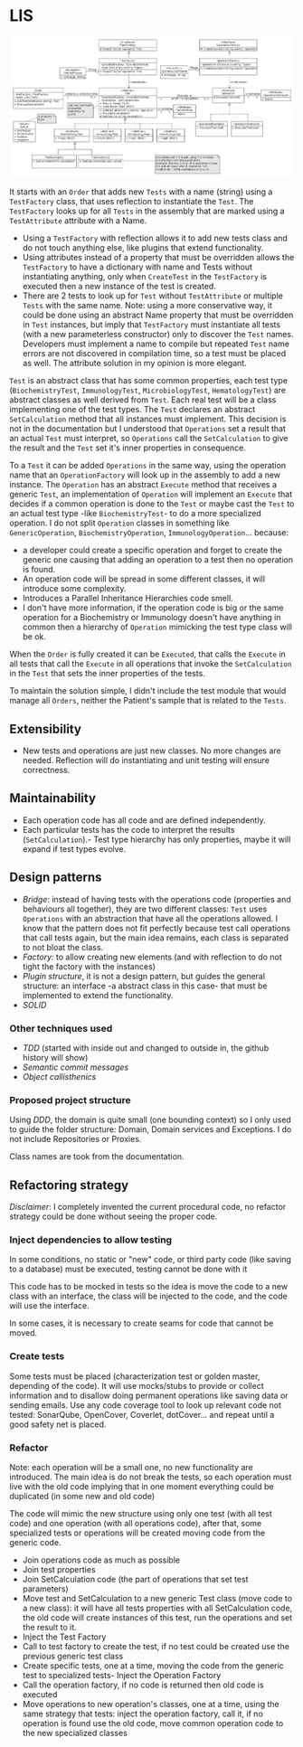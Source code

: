 # LIS

![UML](/images/uml.png?raw=true)

It starts with an `Order` that adds new `Tests` with a name (string) using a `TestFactory` class, that uses reflection to instantiate the `Test`.
The `TestFactory` looks up for all `Tests` in the assembly that are marked using a `TestAttribute` attribute with a Name.

-   Using a `TestFactory` with reflection allows it to add new tests class and do not touch anything else, like plugins that extend functionality.
-   Using attributes instead of a property that must be overridden allows the `TestFactory` to have a dictionary with name and Tests without instantiating anything, only when `CreateTest` in the `TestFactory` is executed then a new instance of the test is created.
-   There are 2 tests to look up for `Test` without `TestAttribute` or multiple `Tests` with the same name.
    Note: using a more conservative way, it could be done using an abstract Name property that must be overridden in `Test` instances, but imply that `TestFactory` must instantiate all tests (with a new parameterless constructor) only to discover the `Test` names. Developers must implement a name to compile but repeated `Test` name errors are not discovered in compilation time, so a test must be placed as well. The attribute solution in my opinion is more elegant.

`Test` is an abstract class that has some common properties, each test type (`BiochemistryTest`, `ImmunologyTest`, `MicrobiologyTest`, `HematologyTest`) are abstract classes as well derived from `Test`. Each real test will be a class implementing one of the test types.
The `Test` declares an abstract `SetCalculation` method that all instances must implement. This decision is not in the documentation but I understood that `Operations` set a result that an actual `Test` must interpret, so `Operations` call the `SetCalculation` to give the result and the `Test` set it's inner properties in consequence.

To a `Test` it can be added `Operations` in the same way, using the operation name that an `OperationFactory` will look up in the assembly to add a new instance. The `Operation` has an abstract `Execute` method that receives a generic `Test`, an implementation of `Operation` will implement an `Execute` that decides if a common operation is done to the `Test` or maybe cast the `Test` to an actual test type -like `BiochemistryTest`- to do a more specialized operation.
I do not split `Operation` classes in something like `GenericOperation`, `BiochemistryOperation`, `ImmunologyOperation`... because:

-   a developer could create a specific operation and forget to create the generic one causing that adding an operation to a test then no operation is found.
-   An operation code will be spread in some different classes, it will introduce some complexity.
-   Introduces a Parallel Inheritance Hierarchies code smell. 
-   I don't have more information, if the operation code is big or the same operation for a Biochemistry or Immunology doesn't have anything in common then a hierarchy of `Operation`  mimicking the test type class will be ok.

When the `Order` is fully created it can be `Executed`, that calls the `Execute` in all tests that call the `Execute` in all operations that invoke the `SetCalculation` in the `Test` that sets the inner properties of the tests.

To maintain the solution simple, I didn't include the test module that would manage all `Orders`, neither the Patient's sample that is related to the `Tests`. 

## Extensibility

-   New tests and operations are just  new classes. No more changes are needed. Reflection will do instantiating and unit testing will ensure correctness.

## Maintainability

-   Each operation code has all code and are defined independently.
-   Each particular tests has the code to interpret the results (`SetCalculation`).- Test type hierarchy has only properties, maybe it will expand if test types evolve.

## Design patterns

-   *Bridge*: instead of having tests with the operations code (properties and behaviours all together), they are two different classes:  `Test` uses `Operations` with an abstraction that have all the operations allowed. I know that the pattern does not fit perfectly because test call operations that call tests again, but the main idea remains, each class is separated to not bloat the class.
-   *Factory:* to allow creating new elements (and with reflection to do not tight the factory with the instances)
-   *Plugin structure*, it is not a design pattern, but guides the general structure: an interface -a abstract class in this case- that must be implemented to extend the functionality.   
-   *SOLID*

### Other techniques used

-   *TDD* (started with inside out and changed to outside in, the github history will show)
-   *Semantic commit messages*
-   *Object callisthenics*

### Proposed project structure ###
Using *DDD*, the domain is quite small (one bounding context) so I only used to guide the folder structure: Domain, Domain services and Exceptions. I do not include Repositories or Proxies.

Class names are took from the documentation.

## Refactoring strategy

*Disclaimer*: I completely invented the current procedural code, no refactor strategy could be done without seeing the proper code.

### Inject dependencies to allow testing

In some conditions, no static or "new" code, or third party code (like saving to a database) must be executed, testing cannot be done with it

This code has to be mocked in tests so the idea is move the code to a new class with an interface, the class will be injected to the code, and the code will use the interface.

In some cases, it is necessary to create seams for code that cannot be moved.

### Create tests

Some tests must be placed (characterization test or golden master, depending of the code). It will use mocks/stubs to provide or collect information and to disallow doing permanent operations like saving data or sending emails.
Use any code coverage tool to look up relevant code not tested: SonarQube, OpenCover, Coverlet, dotCover... and repeat until a good safety net is placed.

### Refactor

Note: each operation will be a small one, no new functionality are introduced. The main idea is do not break the tests, so each operation must live with the old code implying that in one moment everything could be duplicated (in some new and old code)

The code will mimic the new structure using only one test (with all test code) and one operation (with all operations code), after that, some specialized tests or operations will be created moving code from the generic code.

-   Join operations code as much as possible
-   Join test properties
-   Join SetCalculation code (the part of operations that set test parameters)
-   Move test and SetCalculation to a new generic Test class (move code to a new class): it  will have all tests properties with all SetCalculation code,  the old code will create instances of this test, run the operations and set the result to it.
-   Inject the Test Factory
-   Call to test factory to create the test, if no test could be created use the previous generic test class
-   Create specific tests, one at a time, moving the code from the generic test to specialized tests- Inject the Operation Factory
-   Call the operation factory, if no code is returned then old code is executed
-   Move operations to new operation's classes, one at a time, using the same strategy that tests: inject the operation factory, call it, if no operation is found use the old code, move common operation code to the new specialized classes


